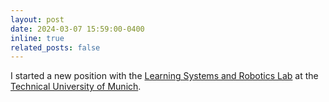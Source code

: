 ```yaml
---
layout: post
date: 2024-03-07 15:59:00-0400
inline: true
related_posts: false
---
```


I started a new position with the [Learning Systems and Robotics Lab](https://www.dynsyslab.org/vision-news/) at the [Technical University of Munich](https://www.tum.de/).
